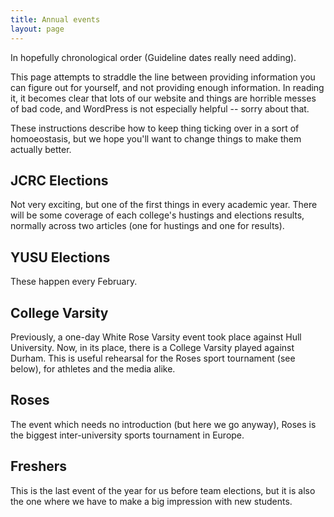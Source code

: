 ```yaml
---
title: Annual events
layout: page
---
```


In hopefully chronological order (Guideline dates really need adding).

This page attempts to straddle the line between providing information you can figure out for yourself, and not providing enough information.
In reading it, it becomes clear that lots of our website and things are horrible messes of bad code, and WordPress is not especially helpful -- sorry about that.

These instructions describe how to keep thing ticking over in a sort of homoeostasis, but we hope you'll want to change things to make them actually better.

## JCRC Elections

Not very exciting, but one of the first things in every academic year. There will be some coverage of each college's hustings and elections results, normally across two articles (one for hustings and one for results).

## YUSU Elections

These happen every February.

## College Varsity

Previously, a one-day White Rose Varsity event took place against Hull University. Now, in its place, there is a College Varsity played against Durham. This is useful rehearsal for the Roses sport tournament (see below), for athletes and the media alike.

## Roses

The event which needs no introduction (but here we go anyway), Roses is the biggest inter-university sports tournament in Europe. 

## Freshers

This is the last event of the year for us before team elections, but it is also the one where we have to make a big impression with new students. 

